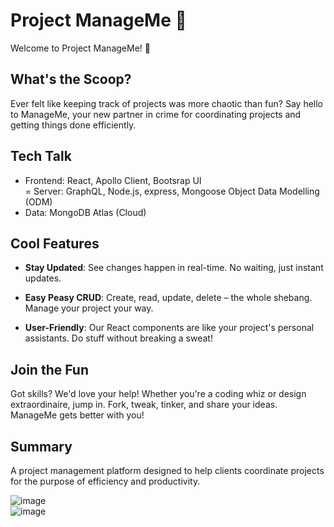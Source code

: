 # Project ManageMe 🚀

Welcome to Project ManageMe! 🎉

## What's the Scoop?

Ever felt like keeping track of projects was more chaotic than fun? Say hello to ManageMe, your new partner in crime for coordinating projects and getting things done efficiently.

## Tech Talk

- Frontend: React, Apollo Client, Bootsrap UI <br />
= Server: GraphQL, Node.js, express, Mongoose Object Data Modelling (ODM) <br />
- Data: MongoDB Atlas (Cloud) <br />

## Cool Features

- **Stay Updated**: See changes happen in real-time. No waiting, just instant updates.

- **Easy Peasy CRUD**: Create, read, update, delete – the whole shebang. Manage your project your way.

- **User-Friendly**: Our React components are like your project's personal assistants. Do stuff without breaking a sweat!


## Join the Fun

Got skills? We'd love your help! Whether you're a coding whiz or design extraordinaire, jump in. Fork, tweak, tinker, and share your ideas. ManageMe gets better with you!

## Summary

A project management platform designed to help clients coordinate projects for the purpose of efficiency and productivity.

![image](https://user-images.githubusercontent.com/86090405/184784063-d1b54836-3c15-4f09-8d31-3c48eb08d8cd.png) <br />
![image](https://user-images.githubusercontent.com/86090405/184784126-b8455b41-6e72-47fd-919d-008a3e88e5e0.png)

